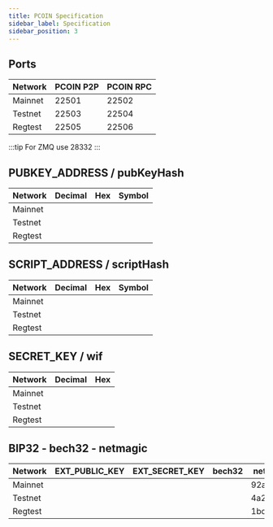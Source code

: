 ```yaml
---
title: PCOIN Specification
sidebar_label: Specification
sidebar_position: 3
---
```


## Ports

| Network | PCOIN P2P | PCOIN RPC |
| ------- | --------- | --------- |
| Mainnet | 22501     | 22502     |
| Testnet | 22503     | 22504     |
| Regtest | 22505     | 22506     |

:::tip
For ZMQ use 28332
:::

## PUBKEY_ADDRESS / pubKeyHash

| Network | Decimal | Hex | Symbol |
| ------- | ------- | --- | ------ |
| Mainnet |         |     |        |
| Testnet |         |     |        |
| Regtest |         |     |        |

## SCRIPT_ADDRESS / scriptHash

| Network | Decimal | Hex | Symbol |
| ------- | ------- | --- | ------ |
| Mainnet |         |     |        |
| Testnet |         |     |        |
| Regtest |         |     |        |

## SECRET_KEY / wif

| Network | Decimal | Hex |
| ------- | ------- | --- |
| Mainnet |         |     |
| Testnet |         |     |
| Regtest |         |     |

## BIP32 - bech32 - netmagic

| Network | EXT_PUBLIC_KEY | EXT_SECRET_KEY | bech32 | netmagic |
| ------- | -------------- | -------------- | ------ | -------- |
| Mainnet |                |                |        | 92a12b5c |
| Testnet |                |                |        | 4a2c27d9 |
| Regtest |                |                |        | 1bd461b1 |
